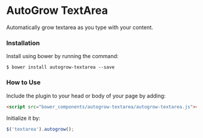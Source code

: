 AutoGrow TextArea
=================

Automatically grow textarea as you type with your content.

### Installation

Install using bower by running the command:

`$ bower install autogrow-textarea --save`


### How to Use

Include the plugin to your head or body of your page by adding:

```html
<script src="bower_components/autogrow-textarea/autogrow-textarea.js"></script>
```

Initialize it by:

```javascript
$('textarea').autogrow();
```
